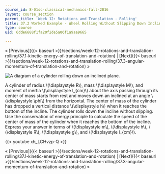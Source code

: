 ```yaml
---
course_id: 8-01sc-classical-mechanics-fall-2016
layout: course_section
parent_title: 'Week 12: Rotations and Translation - Rolling'
title: 37.2 Worked Example - Wheel Rolling Without Slipping Down Inclined Plane
type: course
uid: 6dde6688f1fa20f2de5a06f1a9aa9665

---
```


« [Previous]({{< baseurl >}}/sections/week-12-rotations-and-translation-rolling/37.1-kinetic-energy-of-translation-and-rotation) | [Next]({{< baseurl >}}/sections/week-12-rotations-and-translation-rolling/37.3-angular-momentum-of-translation-and-rotation) »

![A diagram of a cylinder rolling down an inclined plane.](/coursemedia/8-01sc-classical-mechanics-fall-2016/4927e40525eaf10e616abe1953bc04d6_ls12_08.svg)

A cylinder of radius \\(\\displaystyle R\\), mass \\(\\displaystyle M\\), and moment of inertia \\(\\displaystyle I\_{cm}\\) about the axis passing through its center of mass starts from rest and moves down an inclined at an angle \\(\\displaystyle \\phi\\) from the horizontal. The center of mass of the cylinder has dropped a vertical distance \\(\\displaystyle h\\) when it reaches the bottom of the incline. The cylinder rolls down the incline without slipping. Use the conservation of energy principle to calculate the speed of the center of mass of the cylinder when it reaches the bottom of the incline. Express your answer in terms of \\(\\displaystyle m\\), \\(\\displaystyle h\\), \\(\\displaystyle R\\), \\(\\displaystyle g\\), and \\(\\displaystyle I\_{cm}\\).

{{< youtube xh_LCHvzp-Q >}}

« [Previous]({{< baseurl >}}/sections/week-12-rotations-and-translation-rolling/37.1-kinetic-energy-of-translation-and-rotation) | [Next]({{< baseurl >}}/sections/week-12-rotations-and-translation-rolling/37.3-angular-momentum-of-translation-and-rotation) »
